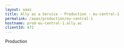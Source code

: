 ```yaml
---
layout: aaas
title: Ally as a Service - Production - eu-central-1
permalink: /aaas/production/eu-central-1
hostname: prod-eu-central-1.ally.ac
clientId: 472
---
```

Production
